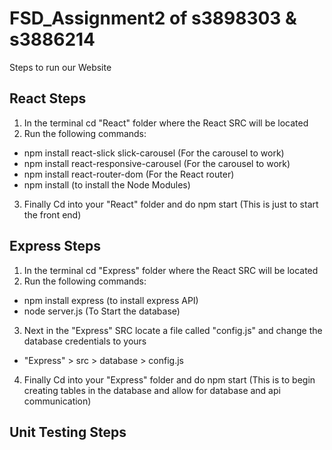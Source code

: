 # FSD_Assignment2 of s3898303 & s3886214

Steps to run our Website

## React Steps
1) In the terminal cd "React" folder where the React SRC will be located
2) Run the following commands:
  - npm install react-slick slick-carousel (For the carousel to work)
  - npm install react-responsive-carousel (For the carousel to work)
  - npm install react-router-dom (For the React router)
  - npm install (to install the Node Modules)
3) Finally Cd into your "React" folder and do npm start (This is just to start the front end)

## Express Steps
1) In the terminal cd "Express" folder where the React SRC will be located
2) Run the following commands:
  - npm install express (to install express API)
  - node server.js (To Start the database)
3) Next in the "Express" SRC locate a file called "config.js" and change the database credentials to yours
  - "Express" > src > database > config.js
4) Finally Cd into your "Express" folder and do npm start (This is to begin creating tables in the database and allow for database and api communication)

## Unit Testing Steps
